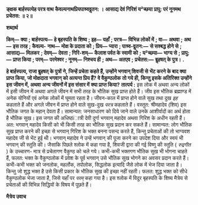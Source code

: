 **ङ्क्षक बार्हस्पत्येह परत्र वाथ** **कैवल्यनाथप्रियपाश्र्ववॢतन: ।** **आसाद्य देवं गिरिशं य²च्छया** **प्रापु: परं नूनमथ प्रचेतस: ॥ २॥** 

**शब्दार्थ** 

**किम्—** **क्या** **; बार्हस्पत्य—** **हे बृहस्पति के शिष्य** **; इह—** **यहाँ** **; परत्र—** **विभिन्न लोकों में** **; वा—** **अथवा** **; अथ—** **इस तरह** **; कैवल्य-** **नाथ—** **मोक्ष के प्रदाता को** **; प्रिय—** **प्यारा** **; पाश्र्व-वॢतन:—** **से सश्बद्ध होने से** **; आसाद्य—** **मिलकर** **; देवम्—** **देवता** **; गिरि-शम्—** **कैलाश पर्वत के स्वामी को** **; य²च्छया—** **भाग्य से** **; प्रापु:—** **प्राप्त किया** **; परम्—** **परमेश्वर** **; नूनम्—** **निश्चय ही** **; अथ—** **अतएव** **;** **प्रचेतस:—** **बॢहषत् के पुत्र।** **.** 

**हे बार्हस्पत्य, राजा बॢहषत् के पुत्रों ने, जिन्हें प्रचेता कहते हैं, उन्होंने भगवान् शिवजी से** **भेंट करने के बाद क्या प्राप्त किया, जो मोक्षदाता भगवान् को अत्यन्त प्रिय हैं? वे वैकुण्ठलोक** **तो गये ही, किन्तु इसके अतिरिक्त उन्होंने इस जीवन में, अथवा अन्य जीवनों में इस संसार में** **क्या प्राप्त किया?** **तात्पर्य :** इस लोक में अथवा अन्य लोकों में इसी जीवन में अथवा अगले जीवन में सभी तरह के भौतिक सुख प्राप्त होते हैं। जीव इस भौतिक ब्रह्माण्ड में अनेक योनियों एवं अनेक लोकों में घूमता रहता है। जीवन-काल में प्राप्त होने वाले सुख तथा दुख *इह* कहलाते हैं और अगले जीवन में प्राप्त होने वाले सुख-दुख *परत्र* कहलाते हैं। वस्तुत: श्रीमहादेव (शिव) इस भौतिक जगत के महान् देवता हैं। सामान्यत: जनसाधारण को दिये जाने वाले उनके आशीर्वादों का अर्थ होता है भौतिक सुख। इस जगत की अधिष्ठïात्री देवी दुर्गा भगवान् महादेव अथवा गिरिश के अधीन रहती हैं। अत: भगवान् महादेव किसी को भी किसी तरह का भौतिक सुख प्रदान कर सकते हैं। सामान्यत: लोग भौतिक सुख प्राप्त करने की इच्छा से भगवान् गिरिश के भक्त बनना पसन्द करते हैं, किन्तु प्रचेताओं की तो भाग्यवश महादेव जी से भेंट हुई थी। भगवान् महादेव ने उन्हें भगवान् की पूजा करने का उपदेश दिया और स्वयं भी भगवान् की स्तुति की। जैसाकि पिछले श्लोक में कहा गया है, शिवजी द्वारा की गई विष्णु की स्तुति ( *रुद्रगीत* ) के उच्चारण- मात्र से प्रचेतागण वैकुण्ठ को चले गये। कभी-कभी भक्तगण भौतिक सुख भी भोगना चाहते हैं, फलत: भक्त के वैकुण्ठलोक में प्रवेश के पूर्व भगवान् उसे भौतिक सुख भोगने का अवसर प्रदान करते हैं। कभी-कभी भक्त को जनलोक, महर्लोक, तपोलोक, सिद्धलोक इत्यादि जैसे लोक में भेज दिया जाता है। किन्तु जो शुद्ध भक्त है उसे किसी प्रकार के भौतिक सुख की इच्छा नहीं रहती। फलत: शुद्ध भक्त को सीधे वैकुण्ठलोक भेजा जाता है, जिसे यहाँ पर *परम्* कहा गया है। इस श्लोक में विदुर बृहस्पति के शिष्य मैत्रेय से प्रचेताओं की विभिन्न सिद्धियों के विषय में पूछते हैं।  

**मैत्रेय उवाच** 